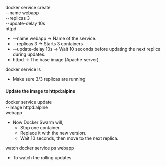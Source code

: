 docker service create \
  --name webapp \
  --replicas 3 \
  --update-delay 10s \
  httpd

- --name webapp → Name of the service.
- --replicas 3 → Starts 3 containers.
- --update-delay 10s → Wait 10 seconds before updating the next replica during updates.
- httpd → The base image (Apache server).

docker service ls

- Make sure 3/3 replicas are running

#### Update the image to httpd:alpine

docker service update \
  --image httpd:alpine \
  webapp


- Now Docker Swarm will,
    - Stop one container.
    - Replace it with the new version.
    - Wait 10 seconds, then move to the next replica.


watch docker service ps webapp

- To watch the rolling updates
